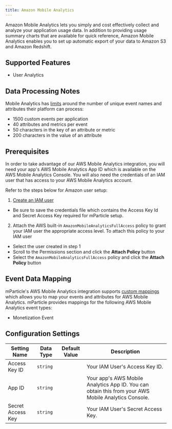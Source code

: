 ```yaml
---
title: Amazon Mobile Analytics
---
```


Amazon Mobile Analytics lets you simply and cost effectively collect and analyze your application usage data. In addition to providing usage summary charts that are available for quick reference, Amazon Mobile Analytics enables you to set up automatic export of your data to Amazon S3 and Amazon Redshift.

## Supported Features

* User Analytics

## Data Processing Notes

Mobile Analytics has [limits](http://docs.aws.amazon.com/mobileanalytics/latest/ug/limits.html) around the number of unique event names and attributes their platform can process:

* 1500 custom events per application
* 40 attributes and metrics per event
* 50 characters in the key of an attribute or metric
* 200 characters in the value of an attribute

## Prerequisites

In order to take advantage of our AWS Mobile Analytics integration, you will need your app's AWS Mobile Analytics App ID which is available on the AWS Mobile Analytics Console.  You will also need the credentials of an IAM user that has access to your AWS Mobile Analytics account.  

Refer to the steps below for Amazon user setup:

1. [Create an IAM user](http://docs.aws.amazon.com/IAM/latest/UserGuide/id_users_create.html#id_users_create_console)  
* Be sure to save the credentials file which contains the Access Key Id and Secret Access Key required for mParticle setup.
2. Attach the AWS built-in `AmazonMobileAnalyticsFullAccess` policy to grant your IAM user the appropriate access level.  To attach this policy to your IAM user
  * Select the user created in step 1
  * Scroll to the Permissions section and click the **Attach Policy** button
  * Select the `AmazonMobileAnalyticsFullAccess` policy and click the **Attach Policy** button

## Event Data Mapping

mParticle's AWS Mobile Analytics integration supports [custom mappings](/platform-guide/connections/#custom-mappings) which allows you to map your events and attributes for AWS Mobile Analytics. mParticle provides mappings for the following AWS Mobile Analytics event types:

* Monetization Event

## Configuration Settings

| Setting Name |  Data Type    | Default Value  | Description |
| ---|---|---|---|
| Access Key ID | `string` | <unset> | Your IAM User's Access Key ID. |
| App ID | `string` | <unset> | Your app's AWS Mobile Analytics App ID. You can obtain this from your AWS Mobile Analytics Console. |
| Secret Access Key | `string` | <unset> | Your IAM User's Secret Access Key. |
